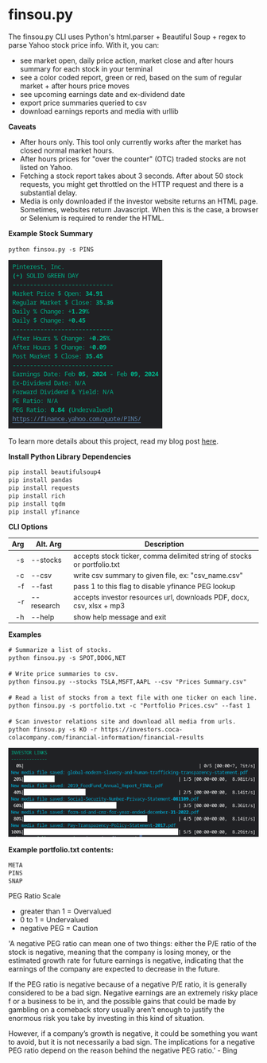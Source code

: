 # finsou.py

The finsou.py CLI uses Python's html.parser + Beautiful Soup + regex to parse Yahoo stock price info. With it, you can:

- see market open, daily price action, market close and after hours summary for each stock in your terminal
- see a color coded report, green or red, based on the sum of regular market + after hours price moves
- see upcoming earnings date and ex-dividend date
- export price summaries queried to csv
- download earnings reports and media with urllib

**Caveats**
- After hours only. This tool only currently works after the market has closed normal market hours.
- After hours prices for "over the counter" (OTC) traded stocks are not listed on Yahoo.
- Fetching a stock report takes about 3 seconds. After about 50 stock requests, you might get throttled on the HTTP request and there is a substantial delay.
- Media is only downloaded if the investor website returns an HTML page. Sometimes, websites return Javascript. When this is the case, a browser or Selenium is required to render the HTML.

**Example Stock Summary**

`python finsou.py -s PINS`

![stock summary example](stock-summary-example.png "Fetch a Stock Summary")


To learn more details about this project, read my blog post [here](https://lofipython.com/making-a-yahoo-stock-price-summary-cli-with-python).


**Install Python Library Dependencies**
```
pip install beautifulsoup4
pip install pandas
pip install requests
pip install rich
pip install tqdm
pip install yfinance
```

**CLI Options**

| Arg  | Alt. Arg  | Description										                         |
|-----:|-----------|-----------------------------------------------------------------------------|
|   -s | --stocks  | accepts stock ticker, comma delimited string of stocks or portfolio.txt     |
|   -c | --csv     | write csv summary to given file, ex: "csv_name.csv"                         |
|   -f | --fast| pass 1 to this flag to disable yfinance PEG lookup       |
|   -r | --research| accepts investor resources url, downloads PDF, docx, csv, xlsx + mp3        |
|   -h | --help    | show help message and exit  						                         |

**Examples**
```
# Summarize a list of stocks.
python finsou.py -s SPOT,DDOG,NET

# Write price summaries to csv.
python finsou.py --stocks TSLA,MSFT,AAPL --csv "Prices Summary.csv"

# Read a list of stocks from a text file with one ticker on each line.
python finsou.py -s portfolio.txt -c "Portfolio Prices.csv" --fast 1

# Scan investor relations site and download all media from urls.
python finsou.py -s KO -r https://investors.coca-colacompany.com/financial-information/financial-results
```

![media download example](media-download-example.png "Download Financial Reports and Media")


**Example portfolio.txt contents:**
```
META
PINS
SNAP
```

PEG Ratio Scale
- greater than 1 = Overvalued
- 0 to 1 = Undervalued
- negative PEG = Caution

'A negative PEG ratio can mean one of two things:
either the P/E ratio of the stock is negative, meaning that the company is losing money,
or
the estimated growth rate for future earnings is negative,
indicating that the earnings of the company are expected to decrease in the future.

If the PEG ratio is negative because of a negative P/E ratio, it is generally
considered to be a bad sign. Negative earnings are an extremely risky place f
or a business to be in, and the possible gains that could be made by gambling
on a comeback story usually aren’t enough to justify the enormous risk you
take by investing in this kind of situation.

However, if a company’s growth is negative, it could be something you want to avoid,
but it is not necessarily a bad sign. The implications for a negative PEG ratio
depend on the reason behind the negative PEG ratio.' - Bing
